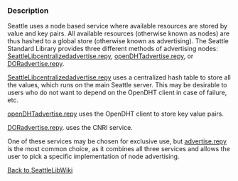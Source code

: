 ### Description

Seattle uses a node based service where available resources are stored by value and key pairs. All available resources (otherwise known as nodes) are thus hashed to a global store (otherwise known as advertising). The Seattle Standard Library provides three different methods of advertising nodes: [SeattleLibcentralizedadvertise.repy](centralizedadvertise.repy.md), [openDHTadvertise.repy](openDHTadvertise.repy.md), or [DORadvertise.repy](DORadvertise.repy.md).

[SeattleLibcentralizedadvertise.repy](centralizedadvertise.repy.md) uses a centralized hash table to store all the values, which runs on the main Seattle server. This may be desirable to users who do not want to depend on the OpenDHT client in case of failure, etc.

[openDHTadvertise.repy](openDHTadvertise.repy.md) uses the OpenDHT client to store key value pairs.

[DORadvertise.repy](DORadvertise.repy.md). uses the CNRI service.

One of these services may be chosen for exclusive use, but [advertise.repy](advertise.repy.md) is the most common choice, as it combines all three services and allows the user to pick a specific implementation of node advertising.

[Back to SeattleLibWiki](../)
